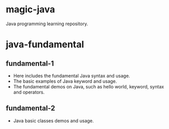 # magic-java
Java programming learning repository.

# java-fundamental
## fundamental-1
- Here includes the fundamental Java syntax and usage.
- The basic examples of Java keyword and usage.
- The fundamental demos on Java, such as hello world, keyword, syntax and operators.

## fundamental-2
- Java basic classes demos and usage.